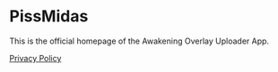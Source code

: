 <h1>PissMidas</h1>
<p>This is the official homepage of the Awakening Overlay Uploader App.</p>
<a href="privacy.html">Privacy Policy</a>
<meta name="google-site-verification" content="quPe9cKBc7hcUIQpqAdgw34o3To2IaBWSDzcB1SZ-44" />
